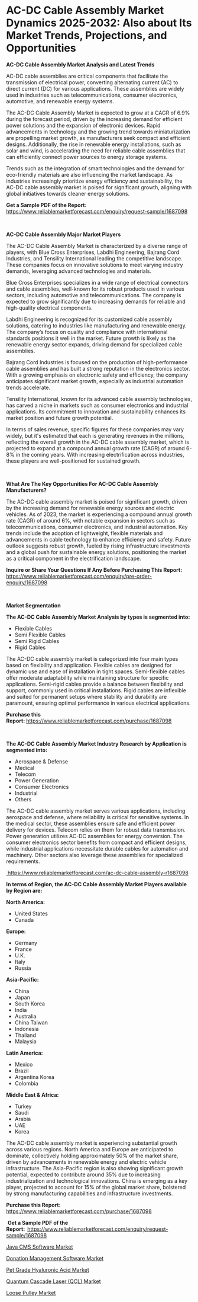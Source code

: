 <p><h1>AC-DC Cable Assembly Market Dynamics 2025-2032: Also about Its Market Trends, Projections, and Opportunities</h1></p><p><strong>AC-DC Cable Assembly Market Analysis and Latest Trends</strong></p>
<p><p>AC-DC cable assemblies are critical components that facilitate the transmission of electrical power, converting alternating current (AC) to direct current (DC) for various applications. These assemblies are widely used in industries such as telecommunications, consumer electronics, automotive, and renewable energy systems. </p><p>The AC-DC Cable Assembly Market is expected to grow at a CAGR of 6.9% during the forecast period, driven by the increasing demand for efficient power solutions and the expansion of electronic devices. Rapid advancements in technology and the growing trend towards miniaturization are propelling market growth, as manufacturers seek compact and efficient designs. Additionally, the rise in renewable energy installations, such as solar and wind, is accelerating the need for reliable cable assemblies that can efficiently connect power sources to energy storage systems.</p><p>Trends such as the integration of smart technologies and the demand for eco-friendly materials are also influencing the market landscape. As industries increasingly prioritize energy efficiency and sustainability, the AC-DC cable assembly market is poised for significant growth, aligning with global initiatives towards cleaner energy solutions.</p></p>
<p><strong>Get a Sample PDF of the Report:&nbsp;</strong> <a href="https://www.reliablemarketforecast.com/enquiry/request-sample/1687098?utm_campaign=1134&utm_medium=2&utm_source=Github&utm_content=ia&utm_term=26032025&utm_id=ac-dc-cable-assembly">https://www.reliablemarketforecast.com/enquiry/request-sample/1687098</a></p>
<p>&nbsp;</p>
<p><strong>AC-DC Cable Assembly Major Market Players</strong></p>
<p><p>The AC-DC Cable Assembly Market is characterized by a diverse range of players, with Blue Cross Enterprises, Labdhi Engineering, Bajrang Cord Industries, and Tensility International leading the competitive landscape. These companies focus on innovative solutions to meet varying industry demands, leveraging advanced technologies and materials.</p><p>Blue Cross Enterprises specializes in a wide range of electrical connectors and cable assemblies, well-known for its robust products used in various sectors, including automotive and telecommunications. The company is expected to grow significantly due to increasing demands for reliable and high-quality electrical components.</p><p>Labdhi Engineering is recognized for its customized cable assembly solutions, catering to industries like manufacturing and renewable energy. The company’s focus on quality and compliance with international standards positions it well in the market. Future growth is likely as the renewable energy sector expands, driving demand for specialized cable assemblies.</p><p>Bajrang Cord Industries is focused on the production of high-performance cable assemblies and has built a strong reputation in the electronics sector. With a growing emphasis on electronic safety and efficiency, the company anticipates significant market growth, especially as industrial automation trends accelerate.</p><p>Tensility International, known for its advanced cable assembly technologies, has carved a niche in markets such as consumer electronics and industrial applications. Its commitment to innovation and sustainability enhances its market position and future growth potential.</p><p>In terms of sales revenue, specific figures for these companies may vary widely, but it's estimated that each is generating revenues in the millions, reflecting the overall growth in the AC-DC cable assembly market, which is projected to expand at a compound annual growth rate (CAGR) of around 6-8% in the coming years. With increasing electrification across industries, these players are well-positioned for sustained growth.</p></p>
<p>&nbsp;</p>
<p><strong>What Are The Key Opportunities For AC-DC Cable Assembly Manufacturers?</strong></p>
<p><p>The AC-DC cable assembly market is poised for significant growth, driven by the increasing demand for renewable energy sources and electric vehicles. As of 2023, the market is experiencing a compound annual growth rate (CAGR) of around 6%, with notable expansion in sectors such as telecommunications, consumer electronics, and industrial automation. Key trends include the adoption of lightweight, flexible materials and advancements in cable technology to enhance efficiency and safety. Future outlook suggests robust growth, fueled by rising infrastructure investments and a global push for sustainable energy solutions, positioning the market as a critical component in the electrification landscape.</p></p>
<p><strong>Inquire or Share Your Questions If Any Before Purchasing This Report:</strong> <a href="https://www.reliablemarketforecast.com/enquiry/pre-order-enquiry/1687098?utm_campaign=1134&utm_medium=2&utm_source=Github&utm_content=ia&utm_term=26032025&utm_id=ac-dc-cable-assembly">https://www.reliablemarketforecast.com/enquiry/pre-order-enquiry/1687098</a></p>
<p>&nbsp;</p>
<p><strong>Market Segmentation</strong></p>
<p><strong>The AC-DC Cable Assembly Market Analysis by types is segmented into:</strong></p>
<p><ul><li>Flexible Cables</li><li>Semi Flexible Cables</li><li>Semi Rigid Cables</li><li>Rigid Cables</li></ul></p>
<p><p>The AC-DC cable assembly market is categorized into four main types based on flexibility and application. Flexible cables are designed for dynamic use and ease of installation in tight spaces. Semi-flexible cables offer moderate adaptability while maintaining structure for specific applications. Semi-rigid cables provide a balance between flexibility and support, commonly used in critical installations. Rigid cables are inflexible and suited for permanent setups where stability and durability are paramount, ensuring optimal performance in various electrical applications.</p></p>
<p><strong>Purchase this Report:&nbsp;</strong><a href="https://www.reliablemarketforecast.com/purchase/1687098?utm_campaign=1134&utm_medium=2&utm_source=Github&utm_content=ia&utm_term=26032025&utm_id=ac-dc-cable-assembly">https://www.reliablemarketforecast.com/purchase/1687098</a></p>
<p>&nbsp;</p>
<p><strong>The AC-DC Cable Assembly Market Industry Research by Application is segmented into:</strong></p>
<p><ul><li>Aerospace & Defense</li><li>Medical</li><li>Telecom</li><li>Power Generation</li><li>Consumer Electronics</li><li>Industrial</li><li>Others</li></ul></p>
<p><p>The AC-DC cable assembly market serves various applications, including aerospace and defense, where reliability is critical for sensitive systems. In the medical sector, these assemblies ensure safe and efficient power delivery for devices. Telecom relies on them for robust data transmission. Power generation utilizes AC-DC assemblies for energy conversion. The consumer electronics sector benefits from compact and efficient designs, while industrial applications necessitate durable cables for automation and machinery. Other sectors also leverage these assemblies for specialized requirements.</p></p>
<p><a href="https://www.reliablemarketforecast.com/ac-dc-cable-assembly-r1687098?utm_campaign=1134&utm_medium=2&utm_source=Github&utm_content=ia&utm_term=26032025&utm_id=ac-dc-cable-assembly">&nbsp;https://www.reliablemarketforecast.com/ac-dc-cable-assembly-r1687098</a></p>
<p><strong>In terms of Region, the AC-DC Cable Assembly Market Players available by Region are:</strong></p>
<p>
    <p> <strong> North America: </strong>
        <ul>
            <li>United States</li>
            <li>Canada</li>
        </ul>
        </p> 
    <p> <strong> Europe: </strong>
        <ul>
            <li>Germany</li>
            <li>France</li>
            <li>U.K.</li>
            <li>Italy</li>
            <li>Russia</li>
        </ul>
        </p> 
    <p> <strong> Asia-Pacific: </strong>
        <ul>
            <li>China</li>
            <li>Japan</li>
            <li>South Korea</li>
            <li>India</li>
            <li>Australia</li>
            <li>China Taiwan</li>
            <li>Indonesia</li>
            <li>Thailand</li>
            <li>Malaysia</li>
        </ul>
        </p> 
    <p> <strong> Latin America: </strong>
        <ul>
            <li>Mexico</li>
            <li>Brazil</li>
            <li>Argentina Korea</li>
            <li>Colombia</li>
        </ul>
        </p> 
    <p> <strong> Middle East & Africa: </strong>
        <ul>
            <li>Turkey</li>
            <li>Saudi</li>
            <li>Arabia</li>
            <li>UAE</li>
            <li>Korea</li>
        </ul>
    </p>
    </p>
<p><p>The AC-DC cable assembly market is experiencing substantial growth across various regions. North America and Europe are anticipated to dominate, collectively holding approximately 50% of the market share, driven by advancements in renewable energy and electric vehicle infrastructure. The Asia-Pacific region is also showing significant growth potential, expected to contribute around 35% due to increasing industrialization and technological innovations. China is emerging as a key player, projected to account for 15% of the global market share, bolstered by strong manufacturing capabilities and infrastructure investments.</p></p>
<p><strong>Purchase this Report: </strong><a href="https://www.reliablemarketforecast.com/purchase/1687098?utm_campaign=1134&utm_medium=2&utm_source=Github&utm_content=ia&utm_term=26032025&utm_id=ac-dc-cable-assembly">https://www.reliablemarketforecast.com/purchase/1687098</a></p>
<p>&nbsp;<strong>Get a Sample PDF of the Report:&nbsp;&nbsp;</strong><a href="https://www.reliablemarketforecast.com/enquiry/request-sample/1687098?utm_campaign=1134&utm_medium=2&utm_source=Github&utm_content=ia&utm_term=26032025&utm_id=ac-dc-cable-assembly">https://www.reliablemarketforecast.com/enquiry/request-sample/1687098</a></p>
<p><strong></strong></p>
<p><p><a href="https://github.com/borsiflorsfa/Market-Research-Report-List-1/blob/main/java-cms-software-market.md?utm_campaign=1134&utm_medium=2&utm_source=Github&utm_content=ia&utm_term=26032025&utm_id=ac-dc-cable-assembly">Java CMS Software Market</a></p><p><a href="https://github.com/larotnanonhx/Market-Research-Report-List-1/blob/main/donation-management-software-market.md?utm_campaign=1134&utm_medium=2&utm_source=Github&utm_content=ia&utm_term=26032025&utm_id=ac-dc-cable-assembly">Donation Management Software Market</a></p><p><a href="https://github.com/linnuripat/Market-Research-Report-List-1/blob/main/pet-grade-hyaluronic-acid-market.md?utm_campaign=1134&utm_medium=2&utm_source=Github&utm_content=ia&utm_term=26032025&utm_id=ac-dc-cable-assembly">Pet Grade Hyaluronic Acid Market</a></p><p><a href="https://github.com/dovbusmrking/Market-Research-Report-List-1/blob/main/quantum-cascade-laser-qcl-market.md?utm_campaign=1134&utm_medium=2&utm_source=Github&utm_content=ia&utm_term=26032025&utm_id=ac-dc-cable-assembly">Quantum Cascade Laser (QCL) Market</a></p><p><a href="https://github.com/kelttnandan9/Market-Research-Report-List-1/blob/main/loose-pulley-market.md?utm_campaign=1134&utm_medium=2&utm_source=Github&utm_content=ia&utm_term=26032025&utm_id=ac-dc-cable-assembly">Loose Pulley Market</a></p></p>
